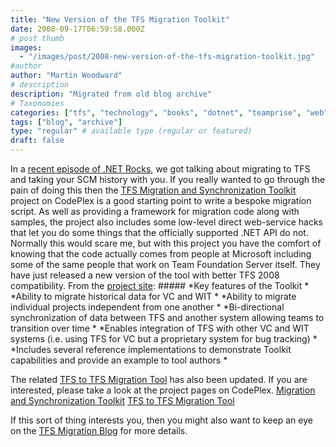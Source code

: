 ```yaml
---
title: "New Version of the TFS Migration Toolkit"
date: 2008-09-17T06:59:58.000Z
# post thumb
images:
  - "/images/post/2008-new-version-of-the-tfs-migration-toolkit.jpg"
#author
author: "Martin Woodward"
# description
description: "Migrated from old blog archive"
# Taxonomies
categories: ["tfs", "technology", "books", "dotnet", "teamprise", "web", "programming", "podcast"]
tags: ["blog", "archive"]
type: "regular" # available type (regular or featured)
draft: false
---
```

[](http://www.codeplex.com/MigrationSyncToolkit) In a [recent episode of .NET Rocks](http://www.dotnetrocks.com/default.aspx?showNum=373), we got talking about migrating to TFS and taking your SCM history with you.  If you really wanted to go through the pain of doing this then the [TFS Migration and Synchronization Toolkit](http://www.codeplex.com/MigrationSyncToolkit) project on CodePlex is a good starting point to write a bespoke migration script.  As well as providing a framework for migration code along with samples, the project also includes some low-level direct web-service hacks that let you do some things that the officially supported .NET API do not.  Normally this would scare me, but with this project you have the comfort of knowing that the code actually comes from people at Microsoft including some of the same people that work on Team Foundation Server itself.  They have just released a new version of the tool with better TFS 2008 compatibility. From the [project site](http://www.codeplex.com/MigrationSyncToolkit):     ##### *Key features of the Toolkit *         *Ability to migrate historical data for VC and WIT *      *Ability to migrate individual projects independent from one another *      *Bi-directional synchronization of data between TFS and another system allowing teams to transition over time *                 *Enables integration of TFS with other VC and WIT systems (i.e. using TFS for VC but a proprietary system for bug tracking) *                  *Includes several reference implementations to demonstrate Toolkit capabilities and provide an example to tool authors *      

The related [TFS to TFS Migration Tool](http://www.codeplex.com/tfstotfsmigration) has also been updated.  If you are interested, please take a look at the project pages on CodePlex.     [Migration and Synchronization Toolkit](http://www.codeplex.com/MigrationSyncToolkit)    [TFS to TFS Migration Tool](http://www.codeplex.com/tfstotfsmigration)   

If this sort of thing interests you, then you might also want to keep an eye on the [TFS Migration Blog](http://blogs.msdn.com/tfs_migration/default.aspx) for more details.